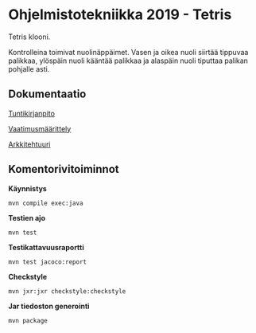 # Ohjelmistotekniikka 2019 - Tetris

Tetris klooni.

Kontrolleina toimivat nuolinäppäimet. Vasen ja oikea nuoli siirtää tippuvaa palikkaa, ylöspäin nuoli kääntää palikkaa ja alaspäin nuoli tiputtaa palikan pohjalle asti.

## Dokumentaatio

[Tuntikirjanpito](dokumentaatio/tuntikirjanpito.md)

[Vaatimusmäärittely](dokumentaatio/vaatimusmäärittely.md)

[Arkkitehtuuri](dokumentaatio/arkkitehtuuri.md)

## Komentorivitoiminnot

**Käynnistys**

```
mvn compile exec:java
```

**Testien ajo**

```
mvn test
```

**Testikattavuusraportti**

```
mvn test jacoco:report
```

**Checkstyle**

```
mvn jxr:jxr checkstyle:checkstyle
```

**Jar tiedoston generointi**
```
mvn package
```
